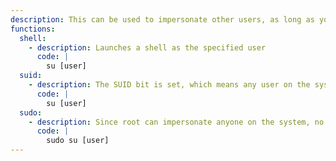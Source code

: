 ```yaml
---
description: This can be used to impersonate other users, as long as you have their password. When run with `sudo`, the other user's password isn't needed.
functions:
  shell:
    - description: Launches a shell as the specified user
      code: |
        su [user]
  suid:
    - description: The SUID bit is set, which means any user on the system can be impersonated, since root permissions to do so.
      code: |
        su [user]
  sudo:
    - description: Since root can impersonate anyone on the system, no password is needed to impersonate any user on the system (beyond the password to use `sudo` itself, if required).
      code: |
        sudo su [user]
---
```

